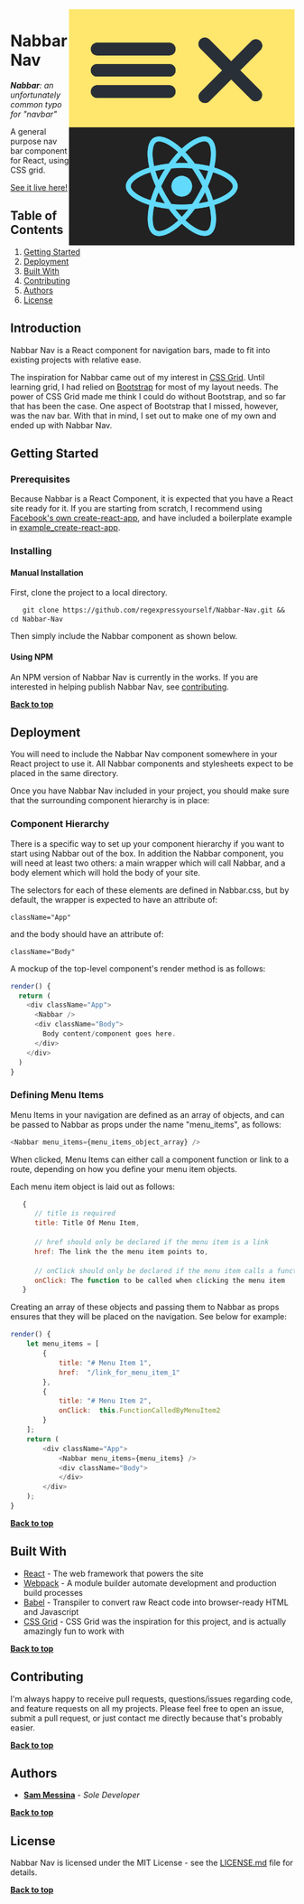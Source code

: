<img alt="Nabbar Nav" align="right" src="./nabbar_logo.png" width="400px"/>

# Nabbar Nav
_**Nabbar**: an unfortunately common typo for "navbar"_

A general purpose nav bar component for React, using CSS grid.

[See it live here!](https://smessina.com/nabbar-demo)

## Table of Contents

1. [Getting Started](#getting-started)
2. [Deployment](#deployment)
2. [Built With](#built-with)
3. [Contributing](#contributing)
3. [Authors](#authors)
3. [License](#license)


## Introduction

Nabbar Nav is a React component for navigation bars, made to fit into existing projects with relative ease.

The inspiration for Nabbar came out of my interest in [CSS Grid](https://developer.mozilla.org/en-US/docs/Web/CSS/CSS_Grid_Layout). Until learning grid, I had relied on [Bootstrap](https://getbootstrap.com/) for most of my layout needs. The power of CSS Grid made me think I could do without Bootstrap, and so far that has been the case. One aspect of Bootstrap that I missed, however, was the nav bar. With that in mind, I set out to make one of my own and ended up with Nabbar Nav.

## Getting Started

### Prerequisites

Because Nabbar is a React Component, it is expected that you have a React site ready for it. If you are starting from scratch, I recommend using [Facebook's own create-react-app](https://github.com/facebookincubator/create-react-app), and have included a boilerplate example in [example_create-react-app](example_create-react-app).


### Installing

#### Manual Installation 

First, clone the project to a local directory.

```
   git clone https://github.com/regexpressyourself/Nabbar-Nav.git && cd Nabbar-Nav
```

Then simply include the Nabbar component as shown below.

#### Using NPM

An NPM version of Nabbar Nav is currently in the works. If you are interested in helping publish Nabbar Nav, see [contributing](#contributing).


**[Back to top](#table-of-contents)**

## Deployment

You will need to include the Nabbar Nav component somewhere in your React project to use it. All Nabbar components and stylesheets expect to be placed in the same directory. 

Once you have Nabbar Nav included in your project, you should make sure that the surrounding component hierarchy is in place:


### Component Hierarchy

There is a specific way to set up your component hierarchy if you want to start using Nabbar out of the box. In addition the Nabbar component, you will need at least two others: a main wrapper which will call Nabbar, and a body element which will hold the body of your site.

The selectors for each of these elements are defined in Nabbar.css, but by default, the wrapper is expected to have an attribute of:

```
className="App" 
```

and the body should have an attribute of:

```
className="Body"
```

A mockup of the top-level component's render method is as follows:

``` js
render() {
  return (
    <div className="App">
      <Nabbar />
      <div className="Body">
        Body content/component goes here.
      </div>
    </div>
  )
}
```

### Defining Menu Items

Menu Items in your navigation are defined as an array of objects, and can be passed to Nabbar as props under the name "menu_items", as follows:

```js
<Nabbar menu_items={menu_items_object_array} />
```

When clicked, Menu Items can either call a component function or link to a route, depending on how you define your menu item objects.

Each menu item object is laid out as follows:

```js
   {
      // title is required
      title: Title Of Menu Item, 

      // href should only be declared if the menu item is a link
      href: The link the the menu item points to,

      // onClick should only be declared if the menu item calls a function
      onClick: The function to be called when clicking the menu item
   }
```

Creating an array of these objects and passing them to Nabbar as props ensures that they will be placed on the navigation. See below for example:

```js
render() {
    let menu_items = [
        {
            title: "# Menu Item 1",
            href:  "/link_for_menu_item_1"
        },
        {
            title: "# Menu Item 2",
            onClick:  this.FunctionCalledByMenuItem2
        }
    ];
    return (
        <div className="App">
            <Nabbar menu_items={menu_items} />
            <div className="Body">
            </div>
        </div>
    );
}
```


**[Back to top](#table-of-contents)**

## Built With

* [React](https://facebook.github.io/react/) - The web framework that powers the site
* [Webpack](https://webpack.github.io/) - A module builder automate development and production build processes
* [Babel](https://babeljs.io/) - Transpiler to convert raw React code into browser-ready HTML and Javascript
* [CSS Grid](https://developer.mozilla.org/en-US/docs/Web/CSS/CSS_Grid_Layout) - CSS Grid was the inspiration for this project, and is actually amazingly fun to work with

**[Back to top](#table-of-contents)**

## Contributing

I'm always happy to receive pull requests, questions/issues regarding code, and feature requests on all my projects. Please feel free to open an issue, submit a pull request, or just contact me directly because that's probably easier.

**[Back to top](#table-of-contents)**

## Authors

* **[Sam Messina](https://www.github.com/regexpressyourself)** - *Sole Developer* 

**[Back to top](#table-of-contents)**

## License

Nabbar Nav is licensed under the MIT License - see the [LICENSE.md](LICENSE.md) file for details.


**[Back to top](#table-of-contents)**


